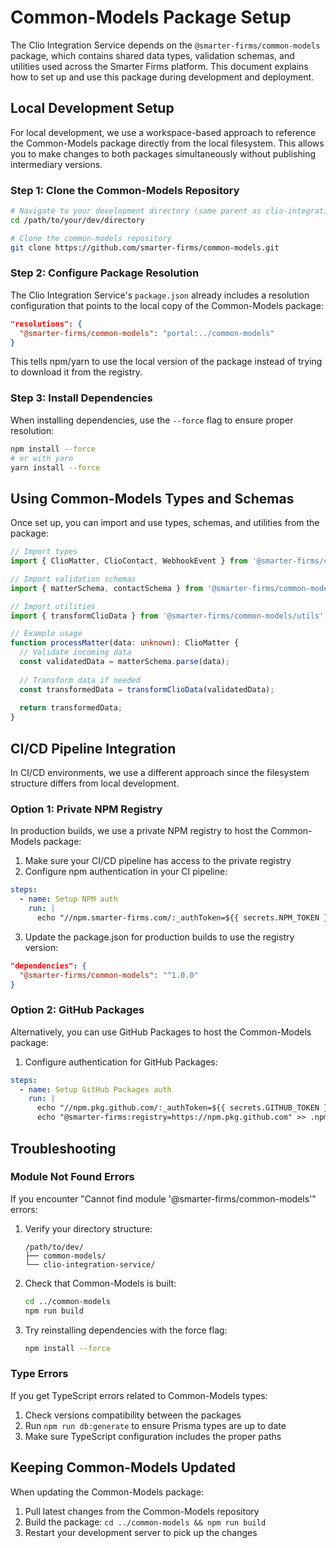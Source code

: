 # Common-Models Package Setup

The Clio Integration Service depends on the `@smarter-firms/common-models` package, which contains shared data types, validation schemas, and utilities used across the Smarter Firms platform. This document explains how to set up and use this package during development and deployment.

## Local Development Setup

For local development, we use a workspace-based approach to reference the Common-Models package directly from the local filesystem. This allows you to make changes to both packages simultaneously without publishing intermediary versions.

### Step 1: Clone the Common-Models Repository

```bash
# Navigate to your development directory (same parent as clio-integration-service)
cd /path/to/your/dev/directory

# Clone the common-models repository
git clone https://github.com/smarter-firms/common-models.git
```

### Step 2: Configure Package Resolution

The Clio Integration Service's `package.json` already includes a resolution configuration that points to the local copy of the Common-Models package:

```json
"resolutions": {
  "@smarter-firms/common-models": "portal:../common-models"
}
```

This tells npm/yarn to use the local version of the package instead of trying to download it from the registry.

### Step 3: Install Dependencies

When installing dependencies, use the `--force` flag to ensure proper resolution:

```bash
npm install --force
# or with yarn
yarn install --force
```

## Using Common-Models Types and Schemas

Once set up, you can import and use types, schemas, and utilities from the package:

```typescript
// Import types
import { ClioMatter, ClioContact, WebhookEvent } from '@smarter-firms/common-models';

// Import validation schemas
import { matterSchema, contactSchema } from '@smarter-firms/common-models/schemas';

// Import utilities
import { transformClioData } from '@smarter-firms/common-models/utils';

// Example usage
function processMatter(data: unknown): ClioMatter {
  // Validate incoming data
  const validatedData = matterSchema.parse(data);
  
  // Transform data if needed
  const transformedData = transformClioData(validatedData);
  
  return transformedData;
}
```

## CI/CD Pipeline Integration

In CI/CD environments, we use a different approach since the filesystem structure differs from local development.

### Option 1: Private NPM Registry

In production builds, we use a private NPM registry to host the Common-Models package:

1. Make sure your CI/CD pipeline has access to the private registry
2. Configure npm authentication in your CI pipeline:

```yaml
steps:
  - name: Setup NPM auth
    run: |
      echo "//npm.smarter-firms.com/:_authToken=${{ secrets.NPM_TOKEN }}" > .npmrc
```

3. Update the package.json for production builds to use the registry version:

```json
"dependencies": {
  "@smarter-firms/common-models": "^1.0.0"
}
```

### Option 2: GitHub Packages

Alternatively, you can use GitHub Packages to host the Common-Models package:

1. Configure authentication for GitHub Packages:

```yaml
steps:
  - name: Setup GitHub Packages auth
    run: |
      echo "//npm.pkg.github.com/:_authToken=${{ secrets.GITHUB_TOKEN }}" > .npmrc
      echo "@smarter-firms:registry=https://npm.pkg.github.com" >> .npmrc
```

## Troubleshooting

### Module Not Found Errors

If you encounter "Cannot find module '@smarter-firms/common-models'" errors:

1. Verify your directory structure:
   ```
   /path/to/dev/
   ├── common-models/
   └── clio-integration-service/
   ```

2. Check that Common-Models is built:
   ```bash
   cd ../common-models
   npm run build
   ```

3. Try reinstalling dependencies with the force flag:
   ```bash
   npm install --force
   ```

### Type Errors

If you get TypeScript errors related to Common-Models types:

1. Check versions compatibility between the packages
2. Run `npm run db:generate` to ensure Prisma types are up to date
3. Make sure TypeScript configuration includes the proper paths

## Keeping Common-Models Updated

When updating the Common-Models package:

1. Pull latest changes from the Common-Models repository
2. Build the package: `cd ../common-models && npm run build`
3. Restart your development server to pick up the changes 